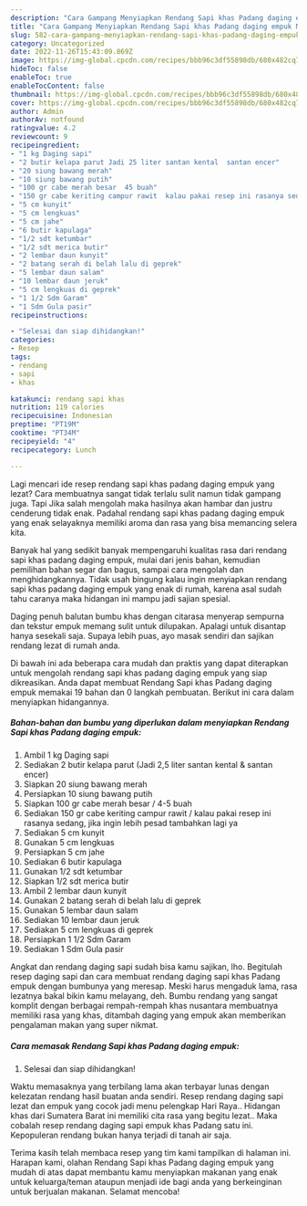 ```yaml
---
description: "Cara Gampang Menyiapkan Rendang Sapi khas Padang daging empuk Menu Buat lebaran"
title: "Cara Gampang Menyiapkan Rendang Sapi khas Padang daging empuk Menu Buat lebaran"
slug: 582-cara-gampang-menyiapkan-rendang-sapi-khas-padang-daging-empuk-menu-buat-lebaran
category: Uncategorized
date: 2022-11-26T15:43:09.869Z
image: https://img-global.cpcdn.com/recipes/bbb96c3df55898db/680x482cq70/rendang-sapi-khas-padang-daging-empuk-foto-resep-utama.jpg
hideToc: false
enableToc: true
enableTocContent: false
thumbnail: https://img-global.cpcdn.com/recipes/bbb96c3df55898db/680x482cq70/rendang-sapi-khas-padang-daging-empuk-foto-resep-utama.jpg
cover: https://img-global.cpcdn.com/recipes/bbb96c3df55898db/680x482cq70/rendang-sapi-khas-padang-daging-empuk-foto-resep-utama.jpg
author: Admin
authorAv: notfound
ratingvalue: 4.2
reviewcount: 9
recipeingredient:
- "1 kg Daging sapi"
- "2 butir kelapa parut Jadi 25 liter santan kental  santan encer"
- "20 siung bawang merah"
- "10 siung bawang putih"
- "100 gr cabe merah besar  45 buah"
- "150 gr cabe keriting campur rawit  kalau pakai resep ini rasanya sedang jika ingin lebih pesad tambahkan lagi ya"
- "5 cm kunyit"
- "5 cm lengkuas"
- "5 cm jahe"
- "6 butir kapulaga"
- "1/2 sdt ketumbar"
- "1/2 sdt merica butir"
- "2 lembar daun kunyit"
- "2 batang serah di belah lalu di geprek"
- "5 lembar daun salam"
- "10 lembar daun jeruk"
- "5 cm lengkuas di geprek"
- "1 1/2 Sdm Garam"
- "1 Sdm Gula pasir"
recipeinstructions:

- "Selesai dan siap dihidangkan!"
categories:
- Resep
tags:
- rendang
- sapi
- khas

katakunci: rendang sapi khas 
nutrition: 119 calories
recipecuisine: Indonesian
preptime: "PT19M"
cooktime: "PT34M"
recipeyield: "4"
recipecategory: Lunch

---
```



Lagi mencari ide resep rendang sapi khas padang daging empuk yang lezat? Cara membuatnya sangat tidak terlalu sulit namun tidak gampang juga. Tapi Jika salah mengolah maka hasilnya akan hambar dan justru cenderung tidak enak. Padahal rendang sapi khas padang daging empuk yang enak selayaknya memiliki aroma dan rasa yang bisa memancing selera kita.


Banyak hal yang sedikit banyak mempengaruhi kualitas rasa dari rendang sapi khas padang daging empuk, mulai dari jenis bahan, kemudian pemilihan bahan segar dan bagus, sampai cara mengolah dan menghidangkannya. Tidak usah bingung kalau ingin menyiapkan rendang sapi khas padang daging empuk yang enak di rumah, karena asal sudah tahu caranya maka hidangan ini mampu jadi sajian spesial.

Daging penuh balutan bumbu khas dengan citarasa menyerap sempurna dan tekstur empuk memang sulit untuk dilupakan. Apalagi untuk disantap hanya sesekali saja. Supaya lebih puas, ayo masak sendiri dan sajikan rendang lezat di rumah anda.


Di bawah ini ada beberapa cara mudah dan praktis yang dapat diterapkan untuk mengolah rendang sapi khas padang daging empuk yang siap dikreasikan. Anda dapat membuat Rendang Sapi khas Padang daging empuk memakai 19 bahan dan 0 langkah pembuatan. Berikut ini cara dalam menyiapkan hidangannya.

<!--inarticleads1-->

##### Bahan-bahan dan bumbu yang diperlukan dalam menyiapkan Rendang Sapi khas Padang daging empuk:

1. Ambil 1 kg Daging sapi
1. Sediakan 2 butir kelapa parut (Jadi 2,5 liter santan kental &amp; santan encer)
1. Siapkan 20 siung bawang merah
1. Persiapkan 10 siung bawang putih
1. Siapkan 100 gr cabe merah besar / 4-5 buah
1. Sediakan 150 gr cabe keriting campur rawit / kalau pakai resep ini rasanya sedang, jika ingin lebih pesad tambahkan lagi ya
1. Sediakan 5 cm kunyit
1. Gunakan 5 cm lengkuas
1. Persiapkan 5 cm jahe
1. Sediakan 6 butir kapulaga
1. Gunakan 1/2 sdt ketumbar
1. Siapkan 1/2 sdt merica butir
1. Ambil 2 lembar daun kunyit
1. Gunakan 2 batang serah di belah lalu di geprek
1. Gunakan 5 lembar daun salam
1. Sediakan 10 lembar daun jeruk
1. Sediakan 5 cm lengkuas di geprek
1. Persiapkan 1 1/2 Sdm Garam
1. Sediakan 1 Sdm Gula pasir


Angkat dan rendang daging sapi sudah bisa kamu sajikan, lho. Begitulah resep daging sapi dan cara membuat rendang daging sapi khas Padang empuk dengan bumbunya yang meresap. Meski harus mengaduk lama, rasa lezatnya bakal bikin kamu melayang, deh. Bumbu rendang yang sangat komplit dengan berbagai rempah-rempah khas nusantara membuatnya memiliki rasa yang khas, ditambah daging yang empuk akan memberikan pengalaman makan yang super nikmat. 

<!--inarticleads2-->

##### Cara memasak Rendang Sapi khas Padang daging empuk:


1. Selesai dan siap dihidangkan!

Waktu memasaknya yang terbilang lama akan terbayar lunas dengan kelezatan rendang hasil buatan anda sendiri. Resep rendang daging sapi lezat dan empuk yang cocok jadi menu pelengkap Hari Raya.. Hidangan khas dari Sumatera Barat ini memiliki cita rasa yang begitu lezat.. Maka cobalah resep rendang daging sapi empuk khas Padang satu ini. Kepopuleran rendang bukan hanya terjadi di tanah air saja. 

Terima kasih telah membaca resep yang tim kami tampilkan di halaman ini. Harapan kami, olahan Rendang Sapi khas Padang daging empuk yang mudah di atas dapat membantu kamu menyiapkan makanan yang enak untuk keluarga/teman ataupun menjadi ide bagi anda yang berkeinginan untuk berjualan makanan. Selamat mencoba!
